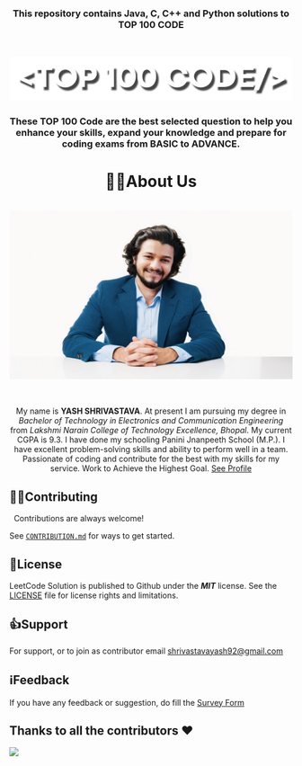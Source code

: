 **<h3 align="center">This repository contains Java, C, C++ and Python solutions to TOP 100 CODE</h3>**

&nbsp;
<div align= "center"><img src="Assets/TOP 100 CODE.png""/></div> 

**<h3 align="center">These TOP 100 Code are the best selected question to help you enhance your skills, expand your knowledge and prepare for coding exams from BASIC to ADVANCE.</h3>**
<h2></h2>

<h1 align="center">🧑🏻About Us</h1>
&nbsp;&nbsp;
<div align= "center"><img src="Assets/MyImage.jpg" width="550" height="300"/> 

&nbsp;&nbsp;&nbsp;

My name is **YASH SHRIVASTAVA**. At present I am pursuing my degree in *Bachelor of Technology in Electronics and Communication Engineering* from *Lakshmi Narain College of Technology Excellence, Bhopal*. My current CGPA is 9.3. I have done my schooling Panini Jnanpeeth School (M.P.). I have excellent problem-solving skills and ability to perform well in a team. Passionate of coding and contribute for the best with my skills for my service. Work to Achieve the Highest Goal. [See Profile](https://www.linkedin.com/in/yashshrivastava92/)

</div>

## 👨‍🏫Contributing

&nbsp;
Contributions are always welcome!

See [```CONTRIBUTION.md```](CONTRIBUTION.md) for ways to get started.



## 📄License

LeetCode Solution is published to Github under the ***MIT*** license. See the [LICENSE](LICENSE.md) file for license rights and limitations.


## 👍Support

For support, or to join as contributor email shrivastavayash92@gmail.com

## ℹ️Feedback

If you have any feedback or suggestion, do fill the [Survey Form]()

 
## Thanks to all the contributors ❤️
<a href = "https://github.com/yashshrivastavaa/TOP-100-Coding-Questions/graphs/contributors">
  <img src = "https://contrib.rocks/image?repo=yashshrivastavaa/TOP-100-Coding-Questions"/>
</a>

